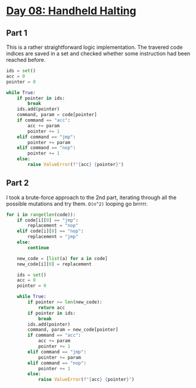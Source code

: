 # [Day 08: Handheld Halting](https://adventofcode.com/2020/day/8)

## Part 1

This is a rather straightforward logic implementation. The travered code indices
are saved in a set and checked whether some instruction had been reached before.

```py
ids = set()
acc = 0
pointer = 0

while True:
    if pointer in ids:
        break
    ids.add(pointer)
    command, param = code[pointer]
    if command == "acc":
        acc += param
        pointer += 1
    elif command == "jmp":
        pointer += param
    elif command == "nop":
        pointer += 1
    else:
        raise ValueError(f"{acc} {pointer}")
```

## Part 2

I took a brute-force approach to the 2nd part, iterating through all the possible
mutations and try them. `O(n^2)` looping go brrrrr.

```py
for i in range(len(code)):
    if code[i][0] == "jmp":
        replacement = "nop"
    elif code[i][0] == "nop":
        replacement = "jmp"
    else:
        continue

    new_code = [list(a) for a in code]
    new_code[i][0] = replacement

    ids = set()
    acc = 0
    pointer = 0

    while True:
        if pointer >= len(new_code):
            return acc
        if pointer in ids:
            break
        ids.add(pointer)
        command, param = new_code[pointer]
        if command == "acc":
            acc += param
            pointer += 1
        elif command == "jmp":
            pointer += param
        elif command == "nop":
            pointer += 1
        else:
            raise ValueError(f"{acc} {pointer}")
```
